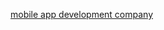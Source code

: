 <a href="https://dubaitechpulse.blogspot.com/2024/10/what-is-mobile-app-development-company.html">mobile app development company</a>

